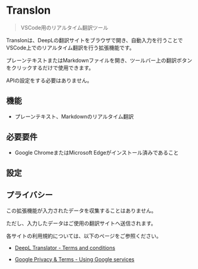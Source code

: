 # Translon

> VSCode用のリアルタイム翻訳ツール

Translonは、DeepLの翻訳サイトをブラウザで開き、自動入力を行うことでVSCode上でのリアルタイム翻訳を行う拡張機能です。

プレーンテキストまたはMarkdownファイルを開き、ツールバー上の翻訳ボタンをクリックするだけで使用できます。

APIの設定をする必要はありません。

## 機能

- プレーンテキスト、Markdownのリアルタイム翻訳

## 必要要件

- Google ChromeまたはMicrosoft Edgeがインストール済みであること

## 設定

## プライバシー

この拡張機能が入力されたデータを収集することはありません。

ただし、入力したデータはご使用の翻訳サイトへ送信されます。

各サイトの利用規約については、以下のページをご参照ください。

- [DeepL Translator - Terms and conditions](https://www.deepl.com/pro-license?tab=free)

- [Google Privacy & Terms - Using Google services](https://policies.google.com/terms#toc-using)